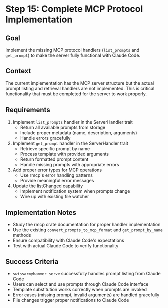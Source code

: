 # Step 15: Complete MCP Protocol Implementation

## Goal
Implement the missing MCP protocol handlers (`list_prompts` and `get_prompt`) to make the server fully functional with Claude Code.

## Context
The current implementation has the MCP server structure but the actual prompt listing and retrieval handlers are not implemented. This is critical functionality that must be completed for the server to work properly.

## Requirements
1. Implement `list_prompts` handler in the ServerHandler trait
   - Return all available prompts from storage
   - Include proper metadata (name, description, arguments)
   - Handle errors gracefully
2. Implement `get_prompt` handler in the ServerHandler trait
   - Retrieve specific prompt by name
   - Process template with provided arguments
   - Return formatted prompt content
   - Handle missing prompts with appropriate errors
3. Add proper error types for MCP operations
   - Use rmcp's error handling patterns
   - Provide meaningful error messages
4. Update the listChanged capability
   - Implement notification system when prompts change
   - Wire up with existing file watcher

## Implementation Notes
- Study the rmcp crate documentation for proper handler implementation
- Use the existing `convert_prompts_to_mcp_format` and `get_prompt_by_name` methods
- Ensure compatibility with Claude Code's expectations
- Test with actual Claude Code to verify functionality

## Success Criteria
- `swissarmyhammer serve` successfully handles prompt listing from Claude Code
- Users can select and use prompts through Claude Code interface
- Template substitution works correctly when prompts are invoked
- Error cases (missing prompt, invalid arguments) are handled gracefully
- File changes trigger proper notifications to Claude Code